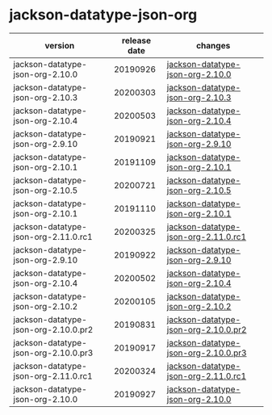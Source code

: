 # jackson-datatype-json-org	


|version|release date|changes|
|---|---|---|
|jackson-datatype-json-org-2.10.0|20190926|[jackson-datatype-json-org-2.10.0](./jackson-datatype-json-org-2.10.0-20190926.md)|
|jackson-datatype-json-org-2.10.3|20200303|[jackson-datatype-json-org-2.10.3](./jackson-datatype-json-org-2.10.3-20200303.md)|
|jackson-datatype-json-org-2.10.4|20200503|[jackson-datatype-json-org-2.10.4](./jackson-datatype-json-org-2.10.4-20200503.md)|
|jackson-datatype-json-org-2.9.10|20190921|[jackson-datatype-json-org-2.9.10](./jackson-datatype-json-org-2.9.10-20190921.md)|
|jackson-datatype-json-org-2.10.1|20191109|[jackson-datatype-json-org-2.10.1](./jackson-datatype-json-org-2.10.1-20191109.md)|
|jackson-datatype-json-org-2.10.5|20200721|[jackson-datatype-json-org-2.10.5](./jackson-datatype-json-org-2.10.5-20200721.md)|
|jackson-datatype-json-org-2.10.1|20191110|[jackson-datatype-json-org-2.10.1](./jackson-datatype-json-org-2.10.1-20191110.md)|
|jackson-datatype-json-org-2.11.0.rc1|20200325|[jackson-datatype-json-org-2.11.0.rc1](./jackson-datatype-json-org-2.11.0.rc1-20200325.md)|
|jackson-datatype-json-org-2.9.10|20190922|[jackson-datatype-json-org-2.9.10](./jackson-datatype-json-org-2.9.10-20190922.md)|
|jackson-datatype-json-org-2.10.4|20200502|[jackson-datatype-json-org-2.10.4](./jackson-datatype-json-org-2.10.4-20200502.md)|
|jackson-datatype-json-org-2.10.2|20200105|[jackson-datatype-json-org-2.10.2](./jackson-datatype-json-org-2.10.2-20200105.md)|
|jackson-datatype-json-org-2.10.0.pr2|20190831|[jackson-datatype-json-org-2.10.0.pr2](./jackson-datatype-json-org-2.10.0.pr2-20190831.md)|
|jackson-datatype-json-org-2.10.0.pr3|20190917|[jackson-datatype-json-org-2.10.0.pr3](./jackson-datatype-json-org-2.10.0.pr3-20190917.md)|
|jackson-datatype-json-org-2.11.0.rc1|20200324|[jackson-datatype-json-org-2.11.0.rc1](./jackson-datatype-json-org-2.11.0.rc1-20200324.md)|
|jackson-datatype-json-org-2.10.0|20190927|[jackson-datatype-json-org-2.10.0](./jackson-datatype-json-org-2.10.0-20190927.md)|
